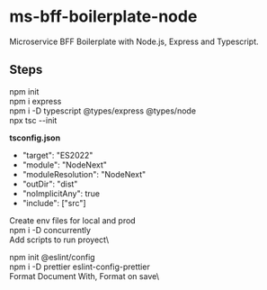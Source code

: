 # ms-bff-boilerplate-node

Microservice BFF Boilerplate with Node.js, Express and Typescript.

## Steps

npm init\
npm i express\
npm i -D typescript @types/express @types/node\
npx tsc --init

**tsconfig.json**

- "target": "ES2022"
- "module": "NodeNext"
- "moduleResolution": "NodeNext"
- "outDir": "dist"
- "noImplicitAny": true
- "include": ["src"]

Create env files for local and prod\
npm i -D concurrently\
Add scripts to run proyect\

npm init @eslint/config\
npm i -D prettier eslint-config-prettier\
Format Document With, Format on save\
